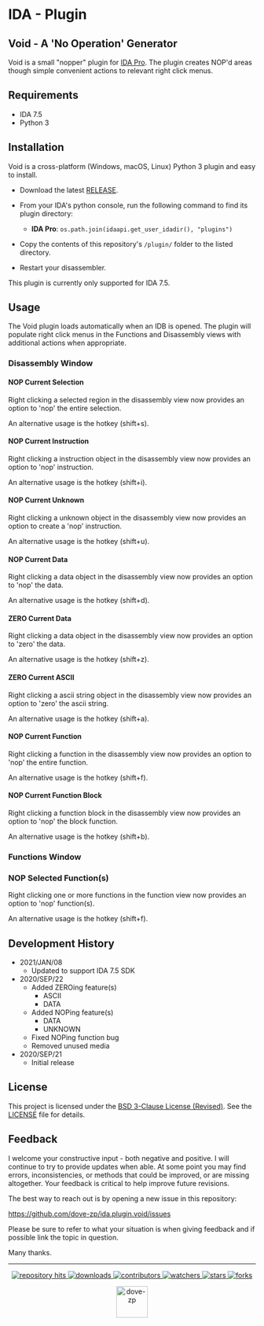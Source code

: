 # IDA - Plugin
## Void - A 'No Operation' Generator

Void is a small "nopper" plugin for [IDA Pro](https://www.hex-rays.com/products/ida/). The plugin creates NOP'd areas though simple convenient actions to relevant right click menus.

## Requirements

+ IDA 7.5
+ Python 3

## Installation

Void is a cross-platform (Windows, macOS, Linux) Python 3 plugin and easy to install.

* Download the latest [RELEASE](https://github.com/dove-zp/ida.plugin.void/releases).
* From your IDA's python console, run the following command to find its plugin directory:
  * **IDA Pro**: `os.path.join(idaapi.get_user_idadir(), "plugins")`

* Copy the contents of this repository's `/plugin/` folder to the listed directory.
* Restart your disassembler.

This plugin is currently only supported for IDA 7.5.

## Usage

The Void plugin loads automatically when an IDB is opened. The plugin will populate right click menus in the Functions and Disassembly views with additional actions when appropriate.

### Disassembly Window

#### NOP Current Selection

Right clicking a selected region in the disassembly view now provides an option to 'nop' the entire selection.

An alternative usage is the hotkey (shift+s).

#### NOP Current Instruction

Right clicking a instruction object in the disassembly view now provides an option to 'nop' instruction.

An alternative usage is the hotkey (shift+i).

#### NOP Current Unknown

Right clicking a unknown object in the disassembly view now provides an option to create a 'nop' instruction.

An alternative usage is the hotkey (shift+u).

#### NOP Current Data

Right clicking a data object in the disassembly view now provides an option to 'nop' the data.

An alternative usage is the hotkey (shift+d).

#### ZERO Current Data

Right clicking a data object in the disassembly view now provides an option to 'zero' the data.

An alternative usage is the hotkey (shift+z).

#### ZERO Current ASCII

Right clicking a ascii string object in the disassembly view now provides an option to 'zero' the ascii string.

An alternative usage is the hotkey (shift+a).

#### NOP Current Function

Right clicking a function in the disassembly view now provides an option to 'nop' the entire function.

An alternative usage is the hotkey (shift+f).

#### NOP Current Function Block

Right clicking a function block in the disassembly view now provides an option to 'nop' the block function.

An alternative usage is the hotkey (shift+b).

### Functions Window

### NOP Selected Function(s)

Right clicking one or more functions in the function view now provides an option to 'nop' function(s).

An alternative usage is the hotkey (shift+f).

## Development History

+ 2021/JAN/08
  + Updated to support IDA 7.5 SDK
+ 2020/SEP/22
  + Added ZEROing feature(s)
    + ASCII
    + DATA
  + Added NOPing feature(s)
    + DATA
    + UNKNOWN
  + Fixed NOPing function bug
  + Removed unused media
+ 2020/SEP/21
  + Initial release

## License

This project is licensed under the [BSD 3-Clause License (Revised)](https://tldrlegal.com/license/bsd-3-clause-license-(revised)). See the [LICENSE](./LICENSE.md) file for details.

<!--  -->

## Feedback

I welcome your constructive input - both negative and positive. I will continue to try to provide updates when able. At some point you may find errors, inconsistencies, or methods that could be improved, or are missing altogether. Your feedback is critical to help improve future revisions.

The best way to reach out is by opening a new issue in this repository:

https://github.com/dove-zp/ida.plugin.void/issues

Please be sure to refer to what your situation is when giving feedback and if possible link the topic in question.

Many thanks.

<hr/>

<p align="center">
  <p align="center">
    <a href="https://hits.seeyoufarm.com/api/count/graph/dailyhits.svg?url=https://github.com/dove-zp/ida.plugin.void">
      <img src="https://hits.seeyoufarm.com/api/count/incr/badge.svg?url=https%3A%2F%2Fgithub.com%2Fdove-zp%2Fida.plugin.void&count_bg=%2379C83D&title_bg=%23555555&icon=&icon_color=%23E7E7E7&title=hits&edge_flat=true" alt="repository hits">
    </a>
    <a href="https://github.com/dove-zp/ida.plugin.void/releases">
      <img src="https://img.shields.io/github/downloads/dove-zp/ida.plugin.void/total?style=flat-square" alt="downloads"/>
    </a>
    <a href="https://github.com/dove-zp/ida.plugin.void/graphs/contributors">
      <img src="https://img.shields.io/github/contributors/dove-zp/ida.plugin.void?style=flat-square" alt="contributors"/>
    </a>
    <a href="https://github.com/dove-zp/ida.plugin.void/watchers">
      <img src="https://img.shields.io/github/watchers/dove-zp/ida.plugin.void?style=flat-square" alt="watchers"/>
    </a>
    <a href="https://github.com/dove-zp/ida.plugin.void/stargazers">
      <img src="https://img.shields.io/github/stars/dove-zp/ida.plugin.void?style=flat-square" alt="stars"/>
    </a>
    <a href="https://github.com/dove-zp/ida.plugin.void/network/members">
      <img src="https://img.shields.io/github/forks/dove-zp/ida.plugin.void?style=flat-square" alt="forks"/>
    </a>
  </p>
</p>

<p align="center">
  <a href="https://github.com/dove-zp">
    <img width="64" heigth="64" src="https://avatars.githubusercontent.com/u/89095890" alt="dove-zp"/>
  </a>  
</p>
